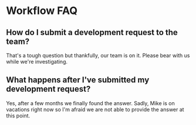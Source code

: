 # Workflow FAQ

## How do I submit a development request to the team?

That's a tough question but thankfully, our team is on it. Please bear with us while we're investigating.

## What happens after I've submitted my development request?

Yes, after a few months we finally found the answer. Sadly, Mike is on vacations right now so I'm afraid we are not able to provide the answer at this point.



